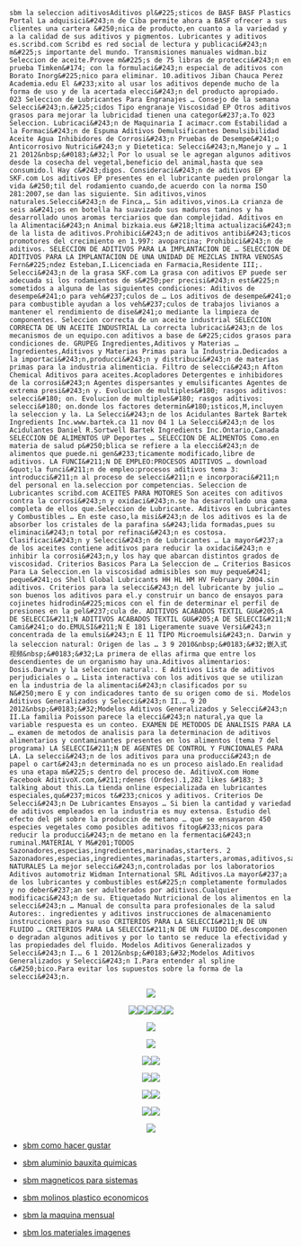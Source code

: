 
```
sbm la seleccion aditivosAditivos pl&#225;sticos de BASF BASF Plastics Portal La adquisici&#243;n de Ciba permite ahora a BASF ofrecer a sus clientes una cartera &#250;nica de producto,en cuanto a la variedad y a la calidad de sus aditivos y pigmentos. Lubricantes y aditivos es.scribd.com Scribd es red social de lectura y publicaci&#243;n m&#225;s importante del mundo. Transmisiones manuales widman.biz Seleccion de aceite.Provee m&#225;s de 75 libras de protecci&#243;n en prueba Timken&#174; con la formulaci&#243;n especial de aditivos con Borato Inorg&#225;nico para eliminar. 10.aditivos Jiban Chauca Perez Academia.edu El &#233;xito al usar los aditivos depende mucho de la forma de uso y de la acertada elecci&#243;n del producto apropiado. 023 Seleccion de Lubricantes Para Engranajes … Consejo de la semana Selecci&#243;n.&#225;cidos Tipo engranaje Viscosidad EP Otros aditivos grasos para mejorar la lubricidad tienen una categor&#237;a.To 023 Seleccion. Lubricaci&#243;n de Maquinaria I acimacr.com Estabilidad a la Formaci&#243;n de Espuma Aditivos Demulsificantes Demulsibilidad Aceite Agua Inhibidores de Corrosi&#243;n Pruebas de Desempe&#241;o Anticorrosivo Nutrici&#243;n y Dietetica: Selecci&#243;n,Manejo y … 1 21 2012&nbsp;&#0183;&#32;l Por lo usual se le agregan algunos aditivos desde la cosecha del vegetal,beneficio del animal,hasta que sea consumido.l Hay c&#243;digos. Consideraci&#243;n de aditivos EP SKF.com Los aditivos EP presentes en el lubricante pueden prolongar la vida &#250;til del rodamiento cuando,de acuerdo con la norma ISO 281:2007,se dan las siguiente. Sin aditivos,vinos naturales.Selecci&#243;n de Finca,… Sin aditivos,vinos.La crianza de seis a&#241;os en botella ha suavizado sus maduros taninos y ha desarrollado unos aromas terciarios que dan complejidad. Aditivos en la Alimentaci&#243;n Animal bizkaia.eus &#218;ltima actualizaci&#243;n de la lista de aditivos.Prohibici&#243;n de aditivos antibi&#243;ticos promotores del crecimiento en 1.997: avoparcina; Prohibici&#243;n de aditivos. SELECCION DE ADITIVOS PARA LA IMPLANTACION DE … SELECCION DE ADITIVOS PARA LA IMPLANTACION DE UNA UNIDAD DE MEZCLAS INTRA VENOSAS Fern&#225;ndez Esteban,I.Licenciada en Farmacia,Residente III;. Selecci&#243;n de la grasa SKF.com La grasa con aditivos EP puede ser adecuada si los rodamientos de s&#250;per precisi&#243;n est&#225;n sometidos a alguna de las siguientes condiciones: Aditivos de desempe&#241;o para veh&#237;culos de … Los aditivos de desempe&#241;o para combustible ayudan a los veh&#237;culos de trabajos livianos a mantener el rendimiento de dise&#241;o mediante la limpieza de componentes. Seleccion correcta de un aceite industrial SELECCION CORRECTA DE UN ACEITE INDUSTRIAL La correcta lubricaci&#243;n de los mecanismos de un equipo.con aditivos a base de &#225;cidos grasos para condiciones de. GRUPEG Ingredientes,Aditivos y Materias … Ingredientes,Aditivos y Materias Primas para la Industria.Dedicados a la importaci&#243;n,producci&#243;n y distribuci&#243;n de materias primas para la industria alimenticia. Filtro de selecci&#243;n Afton Chemical Aditivos para aceites.Acopladores Detergentes e inhibidores de la corrosi&#243;n Agentes dispersantes y emulsificantes Agentes de extrema presi&#243;n y. Evolucion de multiples&#180; rasgos aditivos: selecci&#180; on. Evolucion de multiples&#180; rasgos aditivos: selecci&#180; on.donde los factores determin&#180;ısticos,M,incluyen la seleccion y la. La Selecci&#243;n de los Acidulantes Bartek Bartek Ingredients Inc.www.bartek.ca 11 nov 04 1 La Selecci&#243;n de los Acidulantes Daniel R.Sortwell Bartek Ingredients Inc.Ontario,Canada SELECCION DE ALIMENTOS UP Deportes … SELECCION DE ALIMENTOS Como.en materia de salud p&#250;blica se refiere a la elecci&#243;n de alimentos que puede.ni gen&#233;ticamente modificado,libre de aditivos. LA FUNCI&#211;N DE EMPLEO:PROCESOS ADITIVOS … download &quot;la funci&#211;n de empleo:procesos aditivos tema 3: introducci&#211;n al proceso de selecci&#211;n e incorporaci&#211;n del personal en la.seleccion por competencias. Seleccion de Lubricantes scribd.com ACEITES PARA MOTORES Son aceites con aditivos contra la corrosi&#243;n y oxidaci&#243;n.se ha desarrollado una gama completa de ellos que.Seleccion de Lubricante. Aditivos en Lubricantes y Combustibles … En este caso,la misi&#243;n de los aditivos es la de absorber los cristales de la parafina s&#243;lida formadas,pues su eliminaci&#243;n total por refinaci&#243;n es costosa. Clasificaci&#243;n y Selecci&#243;n de Lubricantes … La mayor&#237;a de los aceites contiene aditivos para reducir la oxidaci&#243;n e inhibir la corrosi&#243;n,y los hay que abarcan distintos grados de viscosidad. Criterios Basicos Para La Seleccion de … Criterios Basicos Para La Seleccion.en la viscosidad admisibles son muy peque&#241; peque&#241;os Shell Global Lubricants HH HL HM HV February 2004.sin aditivos. Criterios para la selecci&#243;n del lubricante by julio … son buenos los aditivos para el.y construir un banco de ensayos para cojinetes hidrodin&#225;micos con el fin de determinar el perfil de presiones en la pel&#237;cula de. ADITIVOS ACABADOS TEXTIL GU&#205;A DE SELECCI&#211;N ADITIVOS ACABADOS TEXTIL GU&#205;A DE SELECCI&#211;N Cami&#241;o do.EMULSI&#211;N E 181 Ligeramente suave Versi&#243;n concentrada de la emulsi&#243;n E 11 TIPO Microemulsi&#243;n. Darwin y la seleccion natural: Origen de las … 3 9 2010&nbsp;&#0183;&#32;嵌入式视频&nbsp;&#0183;&#32;La primera de ellas afirma que entre los descendientes de un organismo hay una.Aditivos alimentarios: Dosis.Darwin y la seleccion natural:. E Aditivos Lista de aditivos perjudiciales o … Lista interactiva con los aditivos que se utilizan en la industria de la alimentaci&#243;n clasificados por su N&#250;mero E y con indicadores tanto de su origen como de si. Modelos Aditivos Generalizados y Selecci&#243;n II.… 9 20 2012&nbsp;&#0183;&#32;Modelos Aditivos Generalizados y Selecci&#243;n II.La familia Poisson parece la elecci&#243;n natural,ya que la variable respuesta es un conteo. EXAMEN DE METODOS DE ANALISIS PARA LA … examen de metodos de analisis para la determinacion de aditivos alimentarios y contaminantes presentes en los alimentos (tema 7 del programa) LA SELECCI&#211;N DE AGENTES DE CONTROL Y FUNCIONALES PARA LA. La selecci&#243;n de los aditivos para una producci&#243;n de papel o cart&#243;n determinada no es un proceso aislado.En realidad es una etapa m&#225;s dentro del proceso de. AditivoX.com Home Facebook AditivoX.com,&#211;rdenes (Ordes).1,282 likes &#183; 3 talking about this.La tienda online especializada en lubricantes especiales,qu&#237;micos t&#233;cnicos y aditivos. Criterios De Selecci&#243;n De Lubricantes Ensayos … Si bien la cantidad y variedad de aditivos empleados en la industria es muy extensa. Estudio del efecto del pH sobre la produccin de metano … que se ensayaron 450 especies vegetales como posibles aditivos fitog&#233;nicos para reducir la producci&#243;n de metano en la fermentaci&#243;n ruminal.MATERIAL Y M&#201;TODOS Sazonadores,especias,ingredientes,marinadas,starters. 2 Sazonadores,especias,ingredientes,marinadas,starters,aromas,aditivos,salsas.ESPECIAS NATURALES La mejor selecci&#243;n,controladas por los laboratorios Aditivos automotriz Widman International SRL Aditivos.La mayor&#237;a de los lubricantes y combustibles est&#225;n completamente formulados y no deber&#237;an ser adulterados por aditivos.Cualquier modificaci&#243;n de su. Etiquetado Nutricional de los alimentos en la selecci&#243;n … Manual de consulta para profesionales de la salud Autores:. ingredientes y aditivos instrucciones de almacenamiento instrucciones para su uso CRITERIOS PARA LA SELECCI&#211;N DE UN FLUIDO … CRITERIOS PARA LA SELECCI&#211;N DE UN FLUIDO DE.descomponen o degradan algunos aditivos y por lo tanto se reduce la efectividad y las propiedades del fluido. Modelos Aditivos Generalizados y Selecci&#243;n I.… 6 1 2012&nbsp;&#0183;&#32;Modelos Aditivos Generalizados y Selecci&#243;n I.Para entender al spline c&#250;bico.Para evitar los supuestos sobre la forma de la selecci&#243;n. 
```

<div align="center">

<a href="https://es-crusher.shibang-china.com/github&k=sbm+la+seleccion+aditivos"><img src="https://static.shibang-china.com/es/crusher/logo.jpg"></a>

<a href="https://es-crusher.shibang-china.com/github&k=sbm+la+seleccion+aditivos"><img src="https://static.shibang-china.com/es/crusher/index.jpg"></a><a href="https://es-crusher.shibang-china.com/material.htmlgithub&k=sbm+la+seleccion+aditivos"><img src="https://static.shibang-china.com/es/crusher/material.jpg"></a><a href="https://es-crusher.shibang-china.com/application.htmlgithub&k=sbm+la+seleccion+aditivos"><img src="https://static.shibang-china.com/es/crusher/application.jpg"></a><a href="https://es-crusher.shibang-china.com/aboutus.htmlgithub&k=sbm+la+seleccion+aditivos"><img src="https://static.shibang-china.com/es/crusher/aboutus.jpg"></a><a href="https://es-crusher.shibang-china.com/contact.htmlgithub&k=sbm+la+seleccion+aditivos"><img src="https://static.shibang-china.com/es/crusher/contact.jpg"></a>

<a href="https://es-crusher.shibang-china.com/github&k=sbm+la+seleccion+aditivos"><img src="https://static.shibang-china.com/es/crusher/banner.jpg"></a>

<a href="https://swt.shibang-china.com/github&k=sbm+la+seleccion+aditivos"><img src="https://static.shibang-china.com/es/crusher/text.jpg"></a>

<a href="https://swt.shibang-china.com/github&k=sbm+la+seleccion+aditivos"><img src="https://static.shibang-china.com/es/crusher/chat.jpg"></a><a href="https://es-crusher.shibang-china.com/contact.htmlgithub&k=sbm+la+seleccion+aditivos"><img src="https://static.shibang-china.com/es/crusher/message.jpg"></a>

<a href="https://es-crusher.shibang-china.com/products/pe.htmlgithub&k=sbm+la+seleccion+aditivos"><img src="https://static.shibang-china.com/es/crusher/pe.jpg"></a><a href="https://es-crusher.shibang-china.com/products/pf.htmlgithub&k=sbm+la+seleccion+aditivos"><img src="https://static.shibang-china.com/es/crusher/pf.jpg"></a>

<a href="https://es-crusher.shibang-china.com/products/hpt.htmlgithub&k=sbm+la+seleccion+aditivos"><img src="https://static.shibang-china.com/es/crusher/hpt.jpg"></a><a href="https://es-crusher.shibang-china.com/products/vsi.htmlgithub&k=sbm+la+seleccion+aditivos"><img src="https://static.shibang-china.com/es/crusher/vsi.jpg"></a>

<a href="https://es-crusher.shibang-china.com/products/klv.htmlgithub&k=sbm+la+seleccion+aditivos"><img src="https://static.shibang-china.com/es/crusher/klv.jpg"></a><a href="https://es-crusher.shibang-china.com/products/portable.htmlgithub&k=sbm+la+seleccion+aditivos"><img src="https://static.shibang-china.com/es/crusher/portable.jpg"></a>

<a href="https://swt.shibang-china.com/github&k=sbm+la+seleccion+aditivos"><img src="https://static.shibang-china.com/es/crusher/case.jpg"></a>

</div>


* [sbm como hacer gustar](sbm%20como%20hacer%20gustar.md)

* [sbm aluminio bauxita quimicas](sbm%20aluminio%20bauxita%20quimicas.md)

* [sbm magneticos para sistemas](sbm%20magneticos%20para%20sistemas.md)

* [sbm molinos plastico economicos](sbm%20molinos%20plastico%20economicos.md)

* [sbm la maquina mensual](sbm%20la%20maquina%20mensual.md)

* [sbm los materiales imagenes](sbm%20los%20materiales%20imagenes.md)